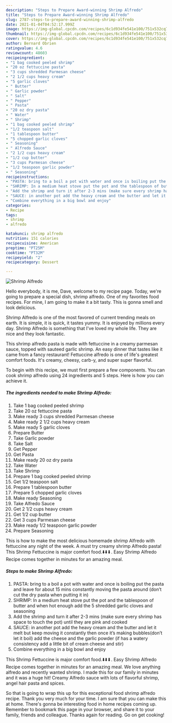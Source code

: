 ```yaml
---
description: "Steps to Prepare Award-winning Shrimp Alfredo"
title: "Steps to Prepare Award-winning Shrimp Alfredo"
slug: 2787-steps-to-prepare-award-winning-shrimp-alfredo
date: 2021-01-04T04:52:17.999Z
image: https://img-global.cpcdn.com/recipes/6c1d934fe541e100/751x532cq70/shrimp-alfredo-recipe-main-photo.jpg
thumbnail: https://img-global.cpcdn.com/recipes/6c1d934fe541e100/751x532cq70/shrimp-alfredo-recipe-main-photo.jpg
cover: https://img-global.cpcdn.com/recipes/6c1d934fe541e100/751x532cq70/shrimp-alfredo-recipe-main-photo.jpg
author: Bernard Obrien
ratingvalue: 4.6
reviewcount: 48603
recipeingredient:
- "1 bag cooked peeled shrimp"
- "20 oz fettuccine pasta"
- "3 cups shredded Parmesan cheese"
- "2 1/2 cups heavy cream"
- "5 garlic cloves"
- " Butter"
- " Garlic powder"
- " Salt"
- " Pepper"
- " Pasta"
- "20 oz dry pasta"
- " Water"
- " Shrimp"
- "1 bag cooked peeled shrimp"
- "1/2 teaspoon salt"
- "1 tablespoon butter"
- "5 chopped garlic cloves"
- " Seasoning"
- " Alfredo Sauce"
- "2 1/2 cups heavy cream"
- "1/2 cup butter"
- "3 cups Parmesan cheese"
- "1/2 teaspoon garlic powder"
- " Seasoning"
recipeinstructions:
- "PASTA: bring to a boil a pot with water and once is boiling put the pasta and leave for about 15 mins constantly moving the pasta around (don’t cut the dry pasta when putting it in)"
- "SHRIMP: In a medium heat stove put the pot and the tablespoon of butter and when hot enough add the 5 shredded garlic cloves and seasoning"
- "Add the shrimp and turn it after 2-3 mins (make sure every shrimp has space to touch the pot) until they are pink and cooked"
- "SAUCE: in another pot add the heavy cream and the butter and let it melt but keep moving it constantly then once it’s making bubbles(don’t let it boil) add the cheese and the garlic powder (if has a watery consistency add a little bit of cream cheese and stir)"
- "Combine everything in a big bowl and enjoy"
categories:
- Recipe
tags:
- shrimp
- alfredo

katakunci: shrimp alfredo 
nutrition: 151 calories
recipecuisine: American
preptime: "PT25M"
cooktime: "PT32M"
recipeyield: "2"
recipecategory: Dessert

---
```



![Shrimp Alfredo](https://img-global.cpcdn.com/recipes/6c1d934fe541e100/751x532cq70/shrimp-alfredo-recipe-main-photo.jpg)

Hello everybody, it is me, Dave, welcome to my recipe page. Today, we're going to prepare a special dish, shrimp alfredo. One of my favorites food recipes. For mine, I am going to make it a bit tasty. This is gonna smell and look delicious.

Shrimp Alfredo is one of the most favored of current trending meals on earth. It is simple, it is quick, it tastes yummy. It is enjoyed by millions every day. Shrimp Alfredo is something that I've loved my whole life. They are nice and they look fantastic.

This shrimp alfredo pasta is made with fettuccine in a creamy parmesan sauce, topped with sauteed garlic shrimp. An easy dinner that tastes like it came from a fancy restaurant! Fettuccine alfredo is one of life&#39;s greatest comfort foods. It&#39;s creamy, cheesy, carb-y, and super super flavorful.


To begin with this recipe, we must first prepare a few components. You can cook shrimp alfredo using 24 ingredients and 5 steps. Here is how you can achieve it.

<!--inarticleads1-->

##### The ingredients needed to make Shrimp Alfredo:

1. Take 1 bag cooked peeled shrimp
1. Take 20 oz fettuccine pasta
1. Make ready 3 cups shredded Parmesan cheese
1. Make ready 2 1/2 cups heavy cream
1. Make ready 5 garlic cloves
1. Prepare  Butter
1. Take  Garlic powder
1. Take  Salt
1. Get  Pepper
1. Get  Pasta
1. Make ready 20 oz dry pasta
1. Take  Water
1. Take  Shrimp
1. Prepare 1 bag cooked peeled shrimp
1. Get 1/2 teaspoon salt
1. Prepare 1 tablespoon butter
1. Prepare 5 chopped garlic cloves
1. Make ready  Seasoning
1. Take  Alfredo Sauce
1. Get 2 1/2 cups heavy cream
1. Get 1/2 cup butter
1. Get 3 cups Parmesan cheese
1. Make ready 1/2 teaspoon garlic powder
1. Prepare  Seasoning


This is how to make the most delicious homemade shrimp Alfredo with fettuccine any night of the week. A must try creamy shrimp Alfredo pasta! This Shrimp Fettuccine is major comfort food.⬇️⬇️⬇. Easy Shrimp Alfredo Recipe comes together in minutes for an amazing meal. 

<!--inarticleads2-->

##### Steps to make Shrimp Alfredo:

1. PASTA: bring to a boil a pot with water and once is boiling put the pasta and leave for about 15 mins constantly moving the pasta around (don’t cut the dry pasta when putting it in)
1. SHRIMP: In a medium heat stove put the pot and the tablespoon of butter and when hot enough add the 5 shredded garlic cloves and seasoning
1. Add the shrimp and turn it after 2-3 mins (make sure every shrimp has space to touch the pot) until they are pink and cooked
1. SAUCE: in another pot add the heavy cream and the butter and let it melt but keep moving it constantly then once it’s making bubbles(don’t let it boil) add the cheese and the garlic powder (if has a watery consistency add a little bit of cream cheese and stir)
1. Combine everything in a big bowl and enjoy


This Shrimp Fettuccine is major comfort food.⬇️⬇️⬇. Easy Shrimp Alfredo Recipe comes together in minutes for an amazing meal. We love anything alfredo and recently wanted shrimp. I made this for our family in minutes and it was a huge hit! Creamy Alfredo sauce with lots of flavorful shrimp, angel hair pasta and spices. 

So that is going to wrap this up for this exceptional food shrimp alfredo recipe. Thank you very much for your time. I am sure that you can make this at home. There's gonna be interesting food in home recipes coming up. Remember to bookmark this page in your browser, and share it to your family, friends and colleague. Thanks again for reading. Go on get cooking!
